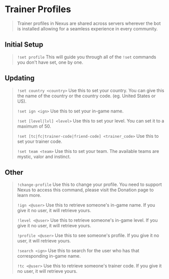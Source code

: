 # Trainer Profiles

> Trainer profiles in Nexus are shared across servers wherever the bot is installed allowing for a seamless experience in every community.

## Initial Setup

> `!set profile`  This will guide you through all of the `!set` commands you don't have set, one by one.

## Updating

> `!set country <country>` Use this to set your country. You can give this the name of the country or the country code. (eg. United States or US).
>
> `!set ign <ign>` Use this to set your in-game name.
>
> `!set [level|lvl] <level>` Use this to set your level. You can set it to a maximum of 50.
>
> `!set [tc|fc|trainer-code|friend-code] <trainer_code>` Use this to set your trainer code.
>
> `!set team <team>` Use this to set your team. The available teams are mystic, valor and instinct.

## Other

> `!change-profile` Use this to change your profile. You need to support Nexus to access this command, please visit the Donation page to learn more.
>
> `!ign <@user>` Use this to retrieve someone's in-game name. If you give it no user, it will retrieve yours.
>
> `!level <@user>` Use this to retrieve someone's in-game level. If you give it no user, it will retrieve yours.
>
> `!profile <@user>` Use this to see someone's profile. If you give it no user, it will retrieve yours.
>
> `!search <ign>` Use this to search for the user who has that corresponding in-game name.
>
>`!tc <@user>` Use this to retrieve someone's trainer code. If you give it no user, it will retrieve yours.